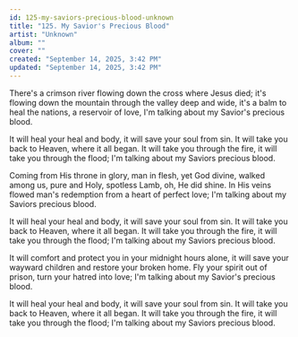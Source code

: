 ```yaml
---
id: 125-my-saviors-precious-blood-unknown
title: "125. My Savior's Precious Blood"
artist: "Unknown"
album: ""
cover: ""
created: "September 14, 2025, 3:42 PM"
updated: "September 14, 2025, 3:42 PM"
---
```


There's a crimson river flowing down the cross where Jesus died; it's flowing down the mountain through the valley deep and wide, it's a balm to heal the nations, a reservoir of love, I'm talking about my Savior's precious blood. 

It will heal your heal and body, it will save your soul from sin. It will take you back to Heaven, where it all began. It will take you through the fire, it will take you through the flood; I'm talking about my Saviors precious blood. 

Coming from His throne in glory, man in flesh, yet God divine, walked among us, pure and Holy, spotless Lamb, oh, He did shine. In His veins flowed man's redemption from a heart of perfect love; I'm talking about my Saviors precious blood. 

It will heal your heal and body, it will save your soul from sin. It will take you back to Heaven, where it all began. It will take you through the fire, it will take you through the flood; I'm talking about my Saviors precious blood. 

It will comfort and protect you in your midnight hours alone, it will save your wayward children and restore your broken home. Fly your spirit out of prison, turn your hatred into love; I'm talking about my Savior's precious blood. 

It will heal your heal and body, it will save your soul from sin. It will take you back to Heaven, where it all began. It will take you through the fire, it will take you through the flood; I'm talking about my Saviors precious blood. 


 